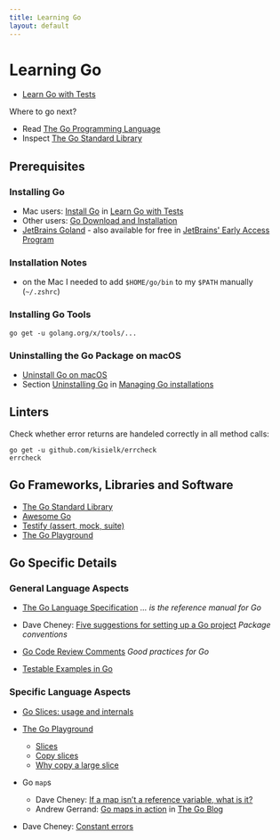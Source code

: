 ```yaml
---
title: Learning Go
layout: default
---
```

# Learning Go

- [Learn Go with Tests](https://github.com/quii/learn-go-with-tests)

Where to go next?

- Read [The Go Programming Language](https://www.google.de/books/edition/The_Go_Programming_Language/t_rzrQEACAAJ)
- Inspect [The Go Standard Library](https://golang.org/pkg/)

## Prerequisites

### Installing Go

- Mac users: [Install Go](https://quii.gitbook.io/learn-go-with-tests/go-fundamentals/install-go) in [Learn Go with Tests](https://github.com/quii/learn-go-with-tests)
- Other users: [Go Download and Installation](https://golang.org/doc/install)
- [JetBrains Goland](https://www.jetbrains.com/go/) - also available for free in [JetBrains' Early Access Program](https://www.jetbrains.com/resources/eap/)

### Installation Notes

- on the Mac I needed to add `$HOME/go/bin` to my `$PATH` manually (`~/.zshrc`)

### Installing Go Tools

```shell
go get -u golang.org/x/tools/...
```

### Uninstalling the Go Package on macOS

- [Uninstall Go on macOS](https://blog.dharnitski.com/2019/04/06/uninstall-go-on-mac/)
- Section [Uninstalling Go](https://golang.org/doc/manage-install#uninstalling) in [Managing Go installations](https://golang.org/doc/manage-install)

## Linters

Check whether error returns are handeled correctly in all method calls:

```shell
go get -u github.com/kisielk/errcheck
errcheck
```

## Go Frameworks, Libraries and Software

* [The Go Standard Library](https://golang.org/pkg/)
* [Awesome Go](https://awesome-go.com)
* [Testify (assert, mock, suite)](https://github.com/stretchr/testify)
* [The Go Playground](https://play.golang.org/)

## Go Specific Details

### General Language Aspects

* [The Go Language Specification](https://golang.org/ref/spec) *... is the reference manual for Go*

* Dave Cheney: [Five suggestions for setting up a Go project](https://dave.cheney.net/2014/12/01/five-suggestions-for-setting-up-a-go-project) *Package conventions*

* [Go Code Review Comments](https://github.com/golang/go/wiki/CodeReviewComments#named-result-parameters) *Good practices for Go*

* [Testable Examples in Go](https://blog.golang.org/examples)

### Specific Language Aspects

* [Go Slices: usage and internals](https://blog.golang.org/slices-intro)

* [The Go Playground](https://play.golang.org/)
  * [Slices](https://play.golang.org/p/ICCWcRGIO68)
  * [Copy slices](https://play.golang.org/p/bTrRmYfNYCp)
  * [Why copy a large slice](https://play.golang.org/p/Poth8JS28sc)

* Go `map`s
  * Dave Cheney: [If a map isn’t a reference variable, what is it?](https://dave.cheney.net/2017/04/30/if-a-map-isnt-a-reference-variable-what-is-it)
  * Andrew Gerrand: [Go maps in action](https://blog.golang.org/maps) in [The Go Blog](https://blog.golang.org/)

* Dave Cheney: [Constant errors](https://dave.cheney.net/2016/04/07/constant-errors)
